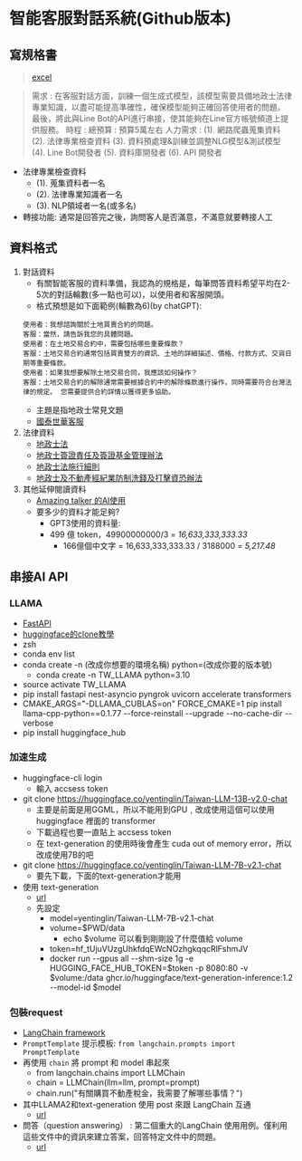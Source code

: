 # 智能客服對話系統(Github版本)

## 寫規格書
>[excel](https://docs.google.com/spreadsheets/d/11xuymKi_N9tnzYNH91TL-1xPYTQeXWQXa8ySI2whLpY/edit#gid=0)

>需求 : 在客服對話方面，訓練一個生成式模型，該模型需要具備地政士法律專業知識，以盡可能提高準確性，確保模型能夠正確回答使用者的問題。 最後，將此與Line Bot的API進行串接，使其能夠在Line官方帳號頻道上提供服務。
時程 : 
總預算 : 預算5萬左右
人力需求 :
(1). 網路爬蟲蒐集資料
(2). 法律專業檢查資料
(3). 資料預處理&訓練並調整NLG模型&測試模型
(4). Line Bot開發者
(5). 資料庫開發者
(6). API 開發者

- 法律專業檢查資料
    - (1).  蒐集資料者一名
    - (2).  法律專業知識者一名
    - (3).  NLP領域者一名(或多名)
- 轉接功能: 通常是回答完之後，詢問客人是否滿意，不滿意就要轉接人工


## 資料格式
1. 對話資料
    - 有關智能客服的資料準備，我認為的規格是，每筆問答資料希望平均在2-5次的對話輪數(多一點也可以)，以使用者和客服開頭。
    - 格式預想是如下面範例(輪數為6)(by chatGPT):
    ```=
    使用者：我想諮詢關於土地買賣合約的問題。
    客服：當然，請告訴我您的具體問題。
    使用者：在土地交易合約中，需要包括哪些重要條款？
    客服：土地交易合約通常包括買賣雙方的資訊、土地的詳細描述、價格、付款方式、交貨日期等重要條款。
    使用者：如果我想要解除土地交易合同，我應該如何操作？
    客服：土地交易合約的解除通常需要根據合約中的解除條款進行操作，同時需要符合台灣法律的規定。 您需要提供合約詳情以獲得更多協助。
    ```
    - 主題是指地政士常見文題
    - [國泰世華客服](https://www.cathaybk.com.tw/ChatWeb/chat?traceType=branchId&traceValue=Chatweb)
2. 法律資料
    - [地政士法](https://law.moj.gov.tw/LawClass/LawAll.aspx?pcode=D0060081&kw=%e5%9c%b0%e6%94%bf%e5%a3%ab)
    - [地政士簽證責任及簽證基金管理辦法](https://law.moj.gov.tw/LawClass/LawAll.aspx?pcode=D0060084&kw=%e5%9c%b0%e6%94%bf%e5%a3%ab)
    - [地政士法施行細則](https://law.moj.gov.tw/LawClass/LawAll.aspx?pcode=D0060082&kw=%e5%9c%b0%e6%94%bf%e5%a3%ab)
    - [地政士及不動產經紀業防制洗錢及打擊資恐辦法](https://law.moj.gov.tw/LawClass/LawAll.aspx?pcode=D0060124&kw=%e5%9c%b0%e6%94%bf%e5%a3%ab)
3. 其他延伸閱讀資料
    - [Amazing talker 的AI使用](https://www.youtube.com/watch?v=KFsSAEV1_vk)
    - 要多少的資料才能足夠?
        - GPT3使用的資料量:
        - 499 億 token，49900000000/3 = *16,633,333,333.33* 
            - 166億個中文字 = 16,633,333,333.33 / 3188000 = *5,217.48*  

## 串接AI API

### LLAMA
- [FastAPI](https://colab.research.google.com/github/LiuYuWei/Llama-2-cpp-example/blob/main/Llama_2_FastAPI_Service_Colab_Example.ipynb)
- [huggingface的clone教學](https://huggingface.co/welcome)
- zsh
- conda env list
- conda create -n (改成你想要的環境名稱) python=(改成你要的版本號)
    - conda create -n TW_LLAMA python=3.10
- source activate TW_LLAMA
- pip install fastapi nest-asyncio pyngrok uvicorn accelerate transformers
- CMAKE_ARGS="-DLLAMA_CUBLAS=on" FORCE_CMAKE=1 pip install llama-cpp-python==0.1.77 --force-reinstall --upgrade --no-cache-dir --verbose
- pip install huggingface_hub

### 加速生成

- huggingface-cli login
    - 輸入 accsess token
- git clone https://huggingface.co/yentinglin/Taiwan-LLM-13B-v2.0-chat
    - 主要是前面是用GGML，所以不能用到GPU﹐改成使用這個可以使用 huggingface 裡面的 transformer
    - 下載過程也要一直貼上 accsess token
    - 在 text-generation 的使用時後會產生 cuda out of memory error，所以改成使用7B的吧
- git clone https://huggingface.co/yentinglin/Taiwan-LLM-7B-v2.1-chat
    - 要先下載，下面的text-generation才能用
- 使用 text-generation
    - [url](https://github.com/huggingface/text-generation-inference)
    - 先設定
        -  model=yentinglin/Taiwan-LLM-7B-v2.1-chat
        -  volume=$PWD/data
            -  echo $volume 可以看到剛剛設了什麼值給 volume
        -  token=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
        -  docker run --gpus all --shm-size 1g -e HUGGING_FACE_HUB_TOKEN=$token -p 8080:80 -v $volume:/data ghcr.io/huggingface/text-generation-inference:1.2 --model-id $model
### 包裝request 
- [LangChain framework](https://python.langchain.com/docs/get_started/introduction)
- `PromptTemplate` 提示模板: `from langchain.prompts import PromptTemplate`
- 再使用 `chain` 將 prompt 和 model 串起來
    - from langchain.chains import LLMChain
    - chain = LLMChain(llm=llm, prompt=prompt)
    - chain.run("有關購買不動產稅金，我需要了解哪些事情？")
- 其中LLAMA2和text-generation 使用 post 來跟 LangChain 互通
    - [url](https://huggingface.co/docs/text-generation-inference/quicktour)
- 問答（question answering） : 第二個重大的LangChain 使用用例。僅利用這些文件中的資訊來建立答案，回答特定文件中的問題。
    - [url](https://www.langchain.asia/use_cases/question_answering)
